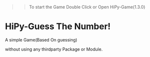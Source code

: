 
>> To start the Game Double Click or Open HiPy-Game(1.3.0)

# HiPy-Guess The Number!
A simple Game(Based On guessing)


without using any thirdparty Package  or Module.
